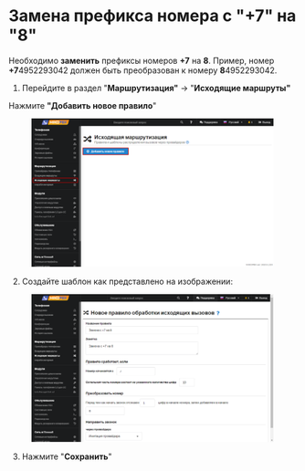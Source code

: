 # Замена префикса номера с "+7" на "8"

Необходимо **заменить** префиксы номеров **+7** на **8**. Пример, номер **+7**4952293042 должен быть преобразован к номеру **8**4952293042.

1. Перейдите в раздел "**Маршрутизация"** → "**Исходящие маршруты"**

Нажмите **"Добавить новое правило**"

<figure><img src="../../../.gitbook/assets/11 (17).png" alt=""><figcaption></figcaption></figure>

2. Создайте шаблон как представлено на изображении:

<figure><img src="../../../.gitbook/assets/16 (2).png" alt=""><figcaption></figcaption></figure>

3. Нажмите "**Сохранить**"
